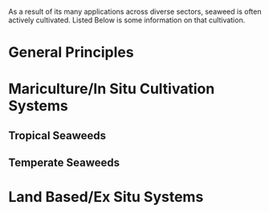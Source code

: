 As a result of its many applications across diverse sectors, seaweed is often actively cultivated. Listed Below is some information on that cultivation.

# General Principles



# Mariculture/In Situ Cultivation Systems
## Tropical Seaweeds




## Temperate Seaweeds



# Land Based/Ex Situ Systems

